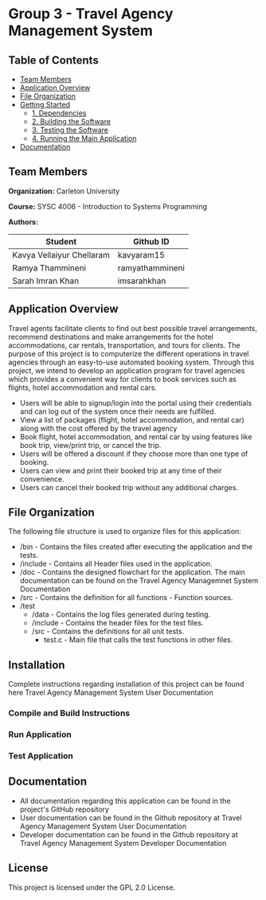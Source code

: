 # Group 3 - Travel Agency Management System


## Table of Contents
* [Team Members](#team-members)
* [Application Overview](#application-overview)
* [File Organization](#file-organization)
* [Getting Started](#getting-started)
    * [1. Dependencies](#1-dependencies)
    * [2. Building the Software](#2-building-the-software)
    * [3. Testing the Software](#3-testing-the-software)
    * [4. Running the Main Application](#4-running-the-main-application)
* [Documentation](#documentation)

## Team Members
**Organization:** Carleton University

**Course:** SYSC 4006 - Introduction to Systems Programming

**Authors:**

| Student  | Github ID |
| ------------- | ------------- |
| Kavya Vellaiyur Chellaram | kavyaram15  |
| Ramya Thammineni  | ramyathammineni  |
| Sarah Imran Khan  |  imsarahkhan  |

## Application Overview

Travel agents facilitate clients to find out best possible travel arrangements, recommend destinations and make arrangements for the hotel accommodations, car rentals, transportation, and tours for clients. The purpose of this project is to computerize the different operations in travel agencies through an easy-to-use automated booking system. 
Through this project, we intend to develop an application program for travel agencies which provides a convenient way for clients to book services such as flights, hotel accommodation and rental cars. 

* Users will be able to signup/login into the portal using their credentials and can log out of the system once their needs are fulfilled.
* View a list of packages (flight, hotel accommodation, and rental car) along with the cost offered by the travel agency
* Book flight, hotel accommodation, and rental car by using features like book trip, view/print trip, or cancel the trip.
* Users will be offered a discount if they choose more than one type of booking. 
* Users can view and print their booked trip at any time of their convenience.
* Users can cancel their booked trip without any additional charges.

## File Organization

The following file structure is used to organize files for this application:

* /bin - Contains the files created after executing the application and the tests.
* /include -  Contains all Header files used in the application.  
* /doc - Contains the designed flowchart for the application.  The main documentation can be found on the Travel Agency Managemnet System Documentation 
* /src - Contains the definition for all functions -  Function sources. 
* /test
  * /data - Contains the log files generated during testing. 
  * /include - Contains the header files for the test files.       
  * /src - Contains the definitions for all unit tests.  
    * test.c - Main file that calls the test functions in other files.
## Installation

Complete instructions regarding installation of this project can be found here Travel Agency Management System User Documentation 

### Compile and Build Instructions


### Run Application



### Test Application


## Documentation

* All documentation regarding this application can be found in the project's GitHub repository
* User documentation can be found in the Github repository at Travel Agency Management System User Documentation
* Developer documentation can be found in the Github repository at Travel Agency Management System Developer Documentation

## License 
This project is licensed under the GPL 2.0 License. 
